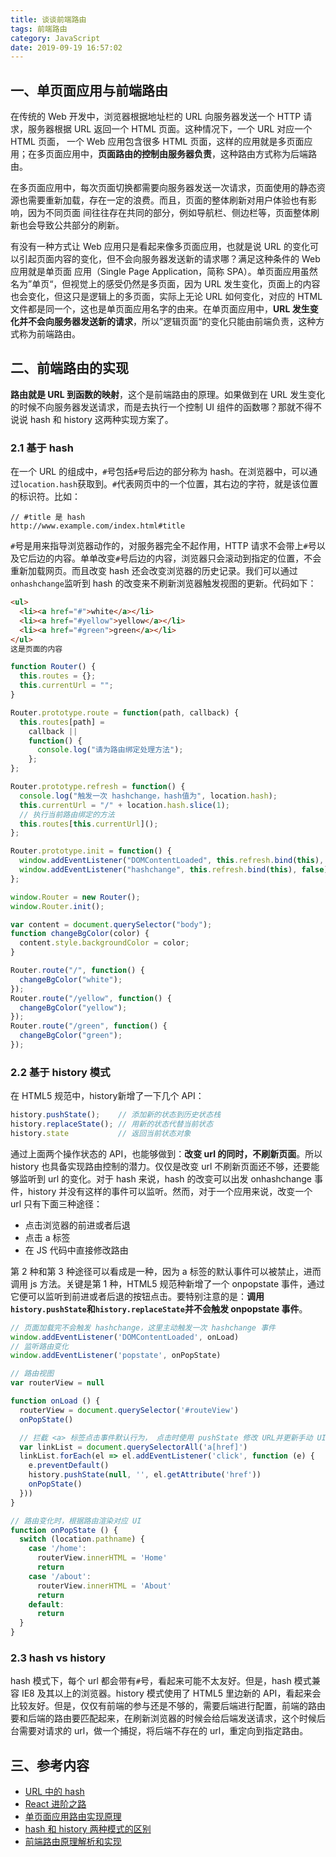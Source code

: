 ```yaml
---
title: 谈谈前端路由
tags: 前端路由
category: JavaScript
date: 2019-09-19 16:57:02
---
```



## 一、单页面应用与前端路由

在传统的 Web 开发中，浏览器根据地址栏的 URL 向服务器发送一个 HTTP 请求，服务器根据 URL 返回一个 HTML 页面。这种情况下，一个 URL 对应一个 HTML 页面，
一个 Web 应用包含很多 HTML 页面，这样的应用就是多页面应用；在多页面应用中，**页面路由的控制由服务器负责**，这种路由方式称为后端路由。

在多页面应用中，每次页面切换都需要向服务器发送一次请求，页面使用的静态资源也需要重新加载，存在一定的浪费。而且，页面的整体刷新对用户体验也有影响，因为不同页面
间往往存在共同的部分，例如导航栏、侧边栏等，页面整体刷新也会导致公共部分的刷新。

有没有一种方式让 Web 应用只是看起来像多页面应用，也就是说 URL 的变化可以引起页面内容的变化，但不会向服务器发送新的请求哪？满足这种条件的 Web 应用就是单页面
应用（Single Page Application，简称 SPA）。单页面应用虽然名为”单页“，但视觉上的感受仍然是多页面，因为 URL 发生变化，页面上的内容也会变化，但这只是逻辑上的多页面，实际上无论 URL 如何变化，对应的 HTML 文件都是同一个，这也是单页面应用名字的由来。在单页面应用中，**URL 发生变化并不会向服务器发送新的请求**，所以”逻辑页面“的变化只能由前端负责，这种方式称为前端路由。

## 二、前端路由的实现

**路由就是 URL 到函数的映射**，这个是前端路由的原理。如果做到在 URL 发生变化的时候不向服务器发送请求，而是去执行一个控制 UI 组件的函数哪？那就不得不说说 hash 和 history 这两种实现方案了。

### 2.1 基于 hash

在一个 URL 的组成中，`#`号包括`#`号后边的部分称为 hash。在浏览器中，可以通过`location.hash`获取到。`#`代表网页中的一个位置，其右边的字符，就是该位置的标识符。比如：

```
// #title 是 hash
http://www.example.com/index.html#title
```

`#`号是用来指导浏览器动作的，对服务器完全不起作用，HTTP 请求不会带上`#`号以及它后边的内容。单单改变`#`号后边的内容，浏览器只会滚动到指定的位置，不会重新加载网页。而且改变 hash 还会改变浏览器的历史记录。我们可以通过`onhashchange`监听到 hash 的改变来不刷新浏览器触发视图的更新。代码如下：

```html
<ul>
  <li><a href="#">white</a></li>
  <li><a href="#yellow">yellow</a></li>
  <li><a href="#green">green</a></li>
</ul>
这是页面的内容
```

```javascript
function Router() {
  this.routes = {};
  this.currentUrl = "";
}

Router.prototype.route = function(path, callback) {
  this.routes[path] =
    callback ||
    function() {
      console.log("请为路由绑定处理方法");
    };
};

Router.prototype.refresh = function() {
  console.log("触发一次 hashchange，hash值为", location.hash);
  this.currentUrl = "/" + location.hash.slice(1);
  // 执行当前路由绑定的方法
  this.routes[this.currentUrl]();
};

Router.prototype.init = function() {
  window.addEventListener("DOMContentLoaded", this.refresh.bind(this), false);
  window.addEventListener("hashchange", this.refresh.bind(this), false);
};

window.Router = new Router();
window.Router.init();

var content = document.querySelector("body");
function changeBgColor(color) {
  content.style.backgroundColor = color;
}

Router.route("/", function() {
  changeBgColor("white");
});
Router.route("/yellow", function() {
  changeBgColor("yellow");
});
Router.route("/green", function() {
  changeBgColor("green");
});
```

### 2.2 基于 history 模式

在 HTML5 规范中，history新增了一下几个 API：
```javascript
history.pushState();    // 添加新的状态到历史状态栈
history.replaceState(); // 用新的状态代替当前状态
history.state           // 返回当前状态对象
```
通过上面两个操作状态的 API，也能够做到：**改变 url 的同时，不刷新页面**。所以 history 也具备实现路由控制的潜力。仅仅是改变 url 不刷新页面还不够，还要能够监听到 url 的变化。对于 hash 来说，hash 的改变可以出发 onhashchange 事件，history 并没有这样的事件可以监听。然而，对于一个应用来说，改变一个 url 只有下面三种途径：

+ 点击浏览器的前进或者后退
+ 点击 a 标签
+ 在 JS 代码中直接修改路由

第 2 种和第 3 种途径可以看成是一种，因为 a 标签的默认事件可以被禁止，进而调用 js 方法。关键是第 1 种，HTML5 规范种新增了一个 onpopstate 事件，通过它便可以监听到前进或者后退的按钮点击。要特别注意的是：**调用`history.pushState`和`history.replaceState`并不会触发 onpopstate 事件**。
```javascript
// 页面加载完不会触发 hashchange，这里主动触发一次 hashchange 事件
window.addEventListener('DOMContentLoaded', onLoad)
// 监听路由变化
window.addEventListener('popstate', onPopState)

// 路由视图
var routerView = null

function onLoad () {
  routerView = document.querySelector('#routeView')
  onPopState()

  // 拦截 <a> 标签点击事件默认行为， 点击时使用 pushState 修改 URL并更新手动 UI，从而实现点击链接更新 URL 和 UI 的效果。
  var linkList = document.querySelectorAll('a[href]')
  linkList.forEach(el => el.addEventListener('click', function (e) {
    e.preventDefault()
    history.pushState(null, '', el.getAttribute('href'))
    onPopState()
  }))
}

// 路由变化时，根据路由渲染对应 UI
function onPopState () {
  switch (location.pathname) {
    case '/home':
      routerView.innerHTML = 'Home'
      return
    case '/about':
      routerView.innerHTML = 'About'
      return
    default:
      return
  }
}
```

### 2.3 hash vs history

hash 模式下，每个 url 都会带有`#`号，看起来可能不太友好。但是，hash 模式兼容 IE8 及其以上的浏览器。history 模式使用了 HTML5 里边新的 API，看起来会比较友好。但是，仅仅有前端的参与还是不够的，需要后端进行配置，前端的路由要和后端的路由要匹配起来，在刷新浏览器的时候会给后端发送请求，这个时候后台需要对请求的 url，做一个捕捉，将后端不存在的 url，重定向到指定路由。

## 三、参考内容

- [URL 中的 hash](https://www.cnblogs.com/m2maomao/p/10611983.html)
- [React 进阶之路](https://book.douban.com/subject/30210697/)
- [单页面应用路由实现原理](https://github.com/youngwind/blog/issues/109)
- [hash 和 history 两种模式的区别](https://www.jianshu.com/p/3fcae6a4968f?open_source=weibo_search)
- [前端路由原理解析和实现](https://github.com/whinc/blog/issues/13)
